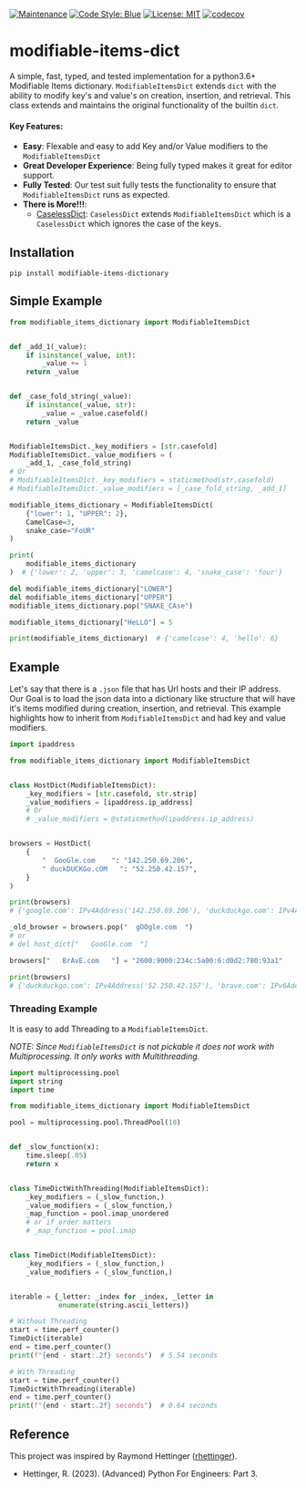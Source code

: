 [![Maintenance](https://img.shields.io/badge/Maintained%3F-yes-green.svg)](https://GitHub.com/Naereen/StrapDown.js/graphs/commit-activity)
[![Code Style: Blue](https://img.shields.io/badge/code%20style-blue-0000ff.svg)](https://github.com/psf/blue)
[![License: MIT](https://img.shields.io/badge/License-MIT-blueviolet.svg)](https://opensource.org/licenses/MIT)
[![codecov](https://codecov.io/gh/tybruno/modifiable-items-dictionary/branch/main/graph/badge.svg?token=ZO94EJFI3G)](https://codecov.io/gh/tybruno/modifiable-items-dictionary)

# modifiable-items-dict

A simple, fast, typed, and tested implementation for a python3.6+ Modifiable
Items dictionary. `ModifiableItemsDict`
extends `dict` with the ability to modify key's and value's on creation,
insertion, and retrieval.
This class extends and maintains the original functionality of the
builtin `dict`.

#### Key Features:

* **Easy**: Flexable and easy to add Key and/or Value modifiers to
  the `ModifiableItemsDict`
* **Great Developer Experience**: Being fully typed makes it great for editor
  support.
* **Fully Tested**: Our test suit fully tests the functionality to ensure
  that `ModifiableItemsDict` runs as expected.
* **There is More!!!**:
    * [CaselessDict](https://github.com/tybruno/caseless-dictionary): `CaselessDict`
      extends `ModifiableItemsDict` which
      is a `CaselessDict` which ignores the case of the keys.

## Installation

`pip install modifiable-items-dictionary`

## Simple Example

```python
from modifiable_items_dictionary import ModifiableItemsDict


def _add_1(_value):
    if isinstance(_value, int):
        _value += 1
    return _value


def _case_fold_string(_value):
    if isinstance(_value, str):
        _value = _value.casefold()
    return _value


ModifiableItemsDict._key_modifiers = [str.casefold]
ModifiableItemsDict._value_modifiers = (
    _add_1, _case_fold_string)
# Or
# ModifiableItemsDict._key_modifiers = staticmethod(str.casefold)
# ModifiableItemsDict._value_modifiers = [_case_fold_string, _add_1]

modifiable_items_dictionary = ModifiableItemsDict(
    {"lower": 1, "UPPER": 2},
    CamelCase=3,
    snake_case="FoUR"
)

print(
    modifiable_items_dictionary
)  # {'lower': 2, 'upper': 3, 'camelcase': 4, 'snake_case': 'four'}

del modifiable_items_dictionary["LOWER"]
del modifiable_items_dictionary["UPPER"]
modifiable_items_dictionary.pop("SNAKE_CAse")

modifiable_items_dictionary["HeLLO"] = 5

print(modifiable_items_dictionary)  # {'camelcase': 4, 'hello': 6}
```

## Example

Let's say that there is a `.json` file that has Url hosts and their IP address.
Our Goal is to load the json data into a dictionary like structure that will
have it's items modified during creation,
insertion, and retrieval.
This example highlights how to inherit from `ModifiableItemsDict` and had key
and value modifiers.

```python
import ipaddress

from modifiable_items_dictionary import ModifiableItemsDict


class HostDict(ModifiableItemsDict):
    _key_modifiers = [str.casefold, str.strip]
    _value_modifiers = [ipaddress.ip_address]
    # Or
    # _value_modifiers = @staticmethod(ipaddress.ip_address)


browsers = HostDict(
    {
        "  GooGle.com    ": "142.250.69.206",
        " duckDUCKGo.cOM   ": "52.250.42.157",
    }
)

print(browsers)
# {'google.com': IPv4Address('142.250.69.206'), 'duckduckgo.com': IPv4Address('52.250.42.157')}

_old_browser = browsers.pop("  gOOgle.com  ")
# or 
# del host_dict["   GooGle.com  "]

browsers["   BrAvE.com   "] = "2600:9000:234c:5a00:6:d0d2:780:93a1"

print(browsers)
# {'duckduckgo.com': IPv4Address('52.250.42.157'), 'brave.com': IPv6Address('2600:9000:234c:5a00:6:d0d2:780:93a1')}
```

### Threading Example

It is easy to add Threading to a `ModifiableItemsDict`.

*NOTE: Since `ModifiableItemsDict` is not pickable it does not work with
Multiprocessing. It only works with Multithreading.*

```python
import multiprocessing.pool
import string
import time

from modifiable_items_dictionary import ModifiableItemsDict

pool = multiprocessing.pool.ThreadPool(10)


def _slow_function(x):
    time.sleep(.05)
    return x


class TimeDictWithThreading(ModifiableItemsDict):
    _key_modifiers = (_slow_function,)
    _value_modifiers = (_slow_function,)
    _map_function = pool.imap_unordered
    # or if order matters
    # _map_function = pool.imap


class TimeDict(ModifiableItemsDict):
    _key_modifiers = (_slow_function,)
    _value_modifiers = (_slow_function,)


iterable = {_letter: _index for _index, _letter in
            enumerate(string.ascii_letters)}

# Without Threading
start = time.perf_counter()
TimeDict(iterable)
end = time.perf_counter()
print(f"{end - start:.2f} seconds")  # 5.54 seconds

# With Threading
start = time.perf_counter()
TimeDictWithThreading(iterable)
end = time.perf_counter()
print(f"{end - start:.2f} seconds")  # 0.64 seconds
```

## Reference

This project was inspired by Raymond
Hettinger ([rhettinger](https://github.com/rhettinger)).

- Hettinger, R. (2023). (Advanced) Python For Engineers: Part 3.
